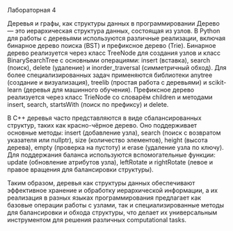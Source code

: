 Лабораторная 4

Деревья и графы, как структуры данных в программировании Дерево — это иерархическая структура данных, состоящая из узлов. В Python для работы с деревьями используются различные реализации, включая бинарное дерево поиска (BST) и префиксное дерево (Trie). Бинарное дерево реализуется через класс TreeNode для создания узлов и класс BinarySearchTree с основными операциями: insert (вставка), search (поиск), delete (удаление) и inorder_traversal (симметричный обход). Для более специализированных задач применяются библиотеки anytree (создание и визуализация), treelib (простая работа с деревьями) и scikit-learn (деревья для машинного обучения). Префиксное дерево реализуется через класс TrieNode со словарём children и методами insert, search, startsWith (поиск по префиксу) и delete.

В C++ деревья часто представляются в виде сбалансированных структур, таких как красно-чёрное дерево. Оно поддерживает основные методы: insert (добавление узла), search (поиск с возвратом указателя или nullptr), size (количество элементов), height (высота дерева), empty (проверка на пустоту) и erase (удаление узла по ключу). Для поддержания баланса используются вспомогательные функции: update (обновление атрибутов узла), leftRotate и rightRotate (левое и правое вращения для балансировки структуры).

Таким образом, деревья как структуры данных обеспечивают эффективное хранение и обработку иерархической информации, а их реализация в разных языках программирования предлагает как базовые операции работы с узлами, так и специализированные методы для балансировки и обхода структуры, что делает их универсальным инструментом для решения различных computational tasks.
